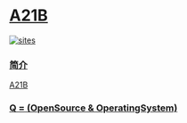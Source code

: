 ﻿# [A21B](https://github.com/OS-Q/A21B)

[![sites](http://182.61.61.133/link/resources/OSQ.png)](http://www.OS-Q.com)

### [简介](https://github.com/OS-Q/A21B/wiki)

[A21B](https://github.com/OS-Q/A21B)

### [Q = (OpenSource & OperatingSystem) ](http://www.OS-Q.com)
